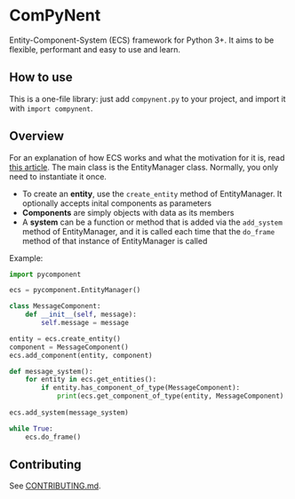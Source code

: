 # ComPyNent
Entity-Component-System (ECS) framework for Python 3+. It aims to be flexible, performant and easy to use and learn.

## How to use
This is a one-file library: just add `compynent.py` to your project, and import it with `import compynent`.

## Overview
For an explanation of how ECS works and what the motivation for it is, read [this article](https://www.gamedev.net/articles/programming/general-and-gameplay-programming/understanding-component-entity-systems-r3013/). The main class is the EntityManager class. Normally, you only need to instantiate it once.

- To create an __entity__, use the `create_entity` method of EntityManager. It optionally accepts inital components as parameters
- __Components__ are simply objects with data as its members
- A __system__ can be a function or method that is added via the `add_system` method of EntityManager, and it is called each time that the `do_frame` method of that instance of EntityManager is called

Example:
```python
import pycomponent

ecs = pycomponent.EntityManager()

class MessageComponent:
    def __init__(self, message):
        self.message = message

entity = ecs.create_entity()
component = MessageComponent()
ecs.add_component(entity, component)

def message_system():
    for entity in ecs.get_entities():
        if entity.has_component_of_type(MessageComponent):
            print(ecs.get_component_of_type(entity, MessageComponent)
            
ecs.add_system(message_system)

while True:
    ecs.do_frame()
```

## Contributing
See [CONTRIBUTING.md](https://github.com/typewriter1/ComPyNent/blob/master/CONTRIBUTING.md).
